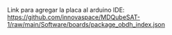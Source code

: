 Link para agregar la placa al arduino IDE: https://github.com/innovaspace/MDQubeSAT-1/raw/main/Software/boards/package_obdh_index.json
